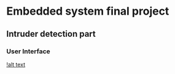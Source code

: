 # Embedded system final project 

## Intruder detection part

### User Interface

[!alt text](https://github.com/Bakar31/RUET-Sessional-Codes/blob/master/4-2%5BEmbedded%20System%5D/forntend.jpg)